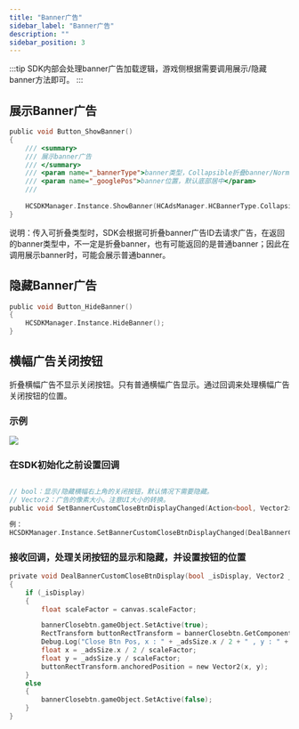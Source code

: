 ```yaml
---
title: "Banner广告"
sidebar_label: "Banner广告"
description: ""
sidebar_position: 3
---
```


:::tip
SDK内部会处理banner广告加载逻辑，游戏侧根据需要调用展示/隐藏banner方法即可。
:::



## 展示Banner广告
```c
public void Button_ShowBanner()
{
    /// <summary>
    /// 展示banner广告
    /// </summary>
    /// <param name="_bannerType">banner类型，Collapsible折叠banner/Normal传统banner</param>
    /// <param name="_googlePos">banner位置，默认底部居中</param>
    /// 
    
    HCSDKManager.Instance.ShowBanner(HCAdsManager.HCBannerType.Collapsible, GoogleMobileAds.Api.AdPosition.Bottom);
}
```
说明：传入可折叠类型时，SDK会根据可折叠banner广告ID去请求广告，在返回的banner类型中，不一定是折叠banner，也有可能返回的是普通banner；因此在调用展示banner时，可能会展示普通banner。

## 隐藏Banner广告
```c
public void Button_HideBanner()
{
    HCSDKManager.Instance.HideBanner();
}
```


## 横幅广告关闭按钮
折叠横幅广告不显示关闭按钮。只有普通横幅广告显示。通过回调来处理横幅广告关闭按钮的位置。

### 示例

![](/img/HCSDK/image65.png)

### 在SDK初始化之前设置回调

```c

// bool：显示/隐藏横幅右上角的关闭按钮，默认情况下需要隐藏。
// Vector2：广告的像素大小。注意UI大小的转换。
public void SetBannerCustomCloseBtnDisplayChanged(Action<bool, Vector2> _bannerCustomCloseBtnChanged)

例：
HCSDKManager.Instance.SetBannerCustomCloseBtnDisplayChanged(DealBannerCustomCloseBtnDisplay);
```
### 接收回调，处理关闭按钮的显示和隐藏，并设置按钮的位置

```c
private void DealBannerCustomCloseBtnDisplay(bool _isDisplay, Vector2 _adsSize)
{
    if (_isDisplay)
    {
        float scaleFactor = canvas.scaleFactor;

        bannerClosebtn.gameObject.SetActive(true);
        RectTransform buttonRectTransform = bannerClosebtn.GetComponent<RectTransform>(); 
        Debug.Log("Close Btn Pos, x : " + _adsSize.x / 2 + " , y : " + _adsSize.y + " , scaleFactor:" + scaleFactor);
        float x = _adsSize.x / 2 / scaleFactor;
        float y = _adsSize.y / scaleFactor;
        buttonRectTransform.anchoredPosition = new Vector2(x, y);
    }
    else
    {
        bannerClosebtn.gameObject.SetActive(false);
    }
}
```
